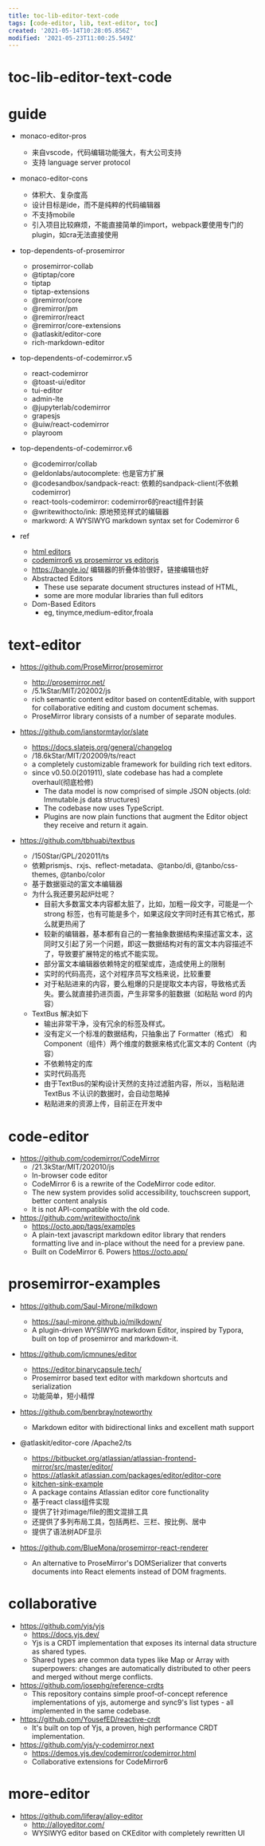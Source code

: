 ```yaml
---
title: toc-lib-editor-text-code
tags: [code-editor, lib, text-editor, toc]
created: '2021-05-14T10:28:05.856Z'
modified: '2021-05-23T11:00:25.549Z'
---
```


# toc-lib-editor-text-code

# guide

- monaco-editor-pros
  - 来自vscode，代码编辑功能强大，有大公司支持
  - 支持 language server protocol

- monaco-editor-cons
  - 体积大、复杂度高
  - 设计目标是ide，而不是纯粹的代码编辑器
  - 不支持mobile
  - 引入项目比较麻烦，不能直接简单的import，webpack要使用专门的plugin，如cra无法直接使用

- top-dependents-of-prosemirror
  - prosemirror-collab
  - @tiptap/core
  - tiptap
  - tiptap-extensions
  - @remirror/core
  - @remirror/pm
  - @remirror/react
  - @remirror/core-extensions
  - @atlaskit/editor-core
  - rich-markdown-editor

- top-dependents-of-codemirror.v5
  - react-codemirror
  - @toast-ui/editor
  - tui-editor
  - admin-lte
  - @jupyterlab/codemirror
  - grapesjs
  - @uiw/react-codemirror
  - playroom

- top-dependents-of-codemirror.v6
  - @codemirror/collab
  - @eldonlabs/autocomplete: 也是官方扩展
  - @codesandbox/sandpack-react: 依赖的sandpack-client(不依赖codemirror)
  - react-tools-codemirror: codemirror6的react组件封装
  - @writewithocto/ink: 原地预览样式的编辑器
  - markword: A WYSIWYG markdown syntax set for Codemirror 6

- ref
  - [html editors](https://gist.github.com/manigandham/65543a0bc2bf7006a487)
  - [codemirror6 vs prosemirror vs editorjs](https://www.npmtrends.com/@editorjs/editorjs-vs-@codemirror/state-vs-prosemirror-state-vs-monaco-editor-vs-codemirror)
  - https://bangle.io/ 编辑器的折叠体验很好，链接编辑也好
  - Abstracted Editors
    - These use separate document structures instead of HTML, 
    - some are more modular libraries than full editors
  - Dom-Based Editors
    - eg, tinymce,medium-editor,froala
# text-editor
- https://github.com/ProseMirror/prosemirror
  - http://prosemirror.net/
  - /5.1kStar/MIT/202002/js
  - rich semantic content editor based on contentEditable, with support for collaborative editing and custom document schemas.
  - ProseMirror library consists of a number of separate modules.

- https://github.com/ianstormtaylor/slate
  - https://docs.slatejs.org/general/changelog
  - /18.6kStar/MIT/202009/ts/react
  - a completely customizable framework for building rich text editors.
  - since v0.50.0(201911), slate codebase has had a complete overhaul(彻底检修)
    - The data model is now comprised of simple JSON objects.(old: Immutable.js data structures)
    - The codebase now uses TypeScript. 
    - Plugins are now plain functions that augment the Editor object they receive and return it again.

- https://github.com/tbhuabi/textbus
  - /150Star/GPL/202011/ts
  - 依赖prismjs、rxjs、reflect-metadata、@tanbo/di, @tanbo/css-themes, @tanbo/color
  - 基于数据驱动的富文本编辑器
  - 为什么我还要另起炉灶呢？
    - 目前大多数富文本内容都太脏了，比如，加粗一段文字，可能是一个 strong 标签，也有可能是多个，如果这段文字同时还有其它格式，那么就更热闹了
    - 较新的编辑器，基本都有自己的一套抽象数据结构来描述富文本，这同时又引起了另一个问题，即这一数据结构对有的富文本内容描述不了，导致要扩展特定的格式不能实现。
    - 部分富文本编辑器依赖特定的框架或库，造成使用上的限制
    - 实时的代码高亮，这个对程序员写文档来说，比较重要
    - 对于粘贴进来的内容，要么粗爆的只是提取文本内容，导致格式丢失。要么就直接扔进页面，产生非常多的脏数据（如粘贴 word 的内容）
  - TextBus 解决如下
    - 输出非常干净，没有冗余的标签及样式。
    - 没有定义一个标准的数据结构，只抽象出了 Formatter（格式） 和 Component（组件）两个维度的数据来格式化富文本的 Content（内容）
    - 不依赖特定的库
    - 实时代码高亮
    - 由于TextBus的架构设计天然的支持过滤脏内容，所以，当粘贴进 TextBus 不认识的数据时，会自动忽略掉
    - 粘贴进来的资源上传，目前正在开发中
# code-editor
- https://github.com/codemirror/CodeMirror
  - /21.3kStar/MIT/202010/js
  - In-browser code editor
  - CodeMirror 6 is a rewrite of the CodeMirror code editor. 
  - The new system provides solid accessibility, touchscreen support, better content analysis
  - It is not API-compatible with the old code.
- https://github.com/writewithocto/ink
  - https://octo.app/tags/examples
  - A plain-text javascript markdown editor library that renders formatting live and in-place without the need for a preview pane. 
  - Built on CodeMirror 6. Powers https://octo.app/
# prosemirror-examples
- https://github.com/Saul-Mirone/milkdown
  - https://saul-mirone.github.io/milkdown/
  - A plugin-driven WYSIWYG markdown Editor, inspired by Typora, built on top of prosemirror and markdown-it.
- https://github.com/jcmnunes/editor
  - https://editor.binarycapsule.tech/
  - Prosemirror based text editor with markdown shortcuts and serialization
  - 功能简单，短小精悍

- https://github.com/benrbray/noteworthy
  - Markdown editor with bidirectional links and excellent math support

- @atlaskit/editor-core /Apache2/ts
  - https://bitbucket.org/atlassian/atlassian-frontend-mirror/src/master/editor/
  - https://atlaskit.atlassian.com/packages/editor/editor-core
  - [kitchen-sink-example](https://atlaskit.atlassian.com/examples/editor/editor-core/kitchen-sink)
  - A package contains Atlassian editor core functionality
  - 基于react class组件实现
  - 提供了针对image/file的图文混排工具
  - 还提供了多列布局工具，包括两栏、三栏、按比例、居中
  - 提供了语法树ADF显示

- https://github.com/BlueMona/prosemirror-react-renderer
  - An alternative to ProseMirror's DOMSerializer that converts documents into React elements instead of DOM fragments.
# collaborative
- https://github.com/yjs/yjs
  - https://docs.yjs.dev/
  - Yjs is a CRDT implementation that exposes its internal data structure as shared types. 
  - Shared types are common data types like Map or Array with superpowers: changes are automatically distributed to other peers and merged without merge conflicts.
- https://github.com/josephg/reference-crdts
  - This repository contains simple proof-of-concept reference implementations of yjs, automerge and sync9's list types - all implemented in the same codebase. 
- https://github.com/YousefED/reactive-crdt
  - It's built on top of Yjs, a proven, high performance CRDT implementation.
- https://github.com/yjs/y-codemirror.next
  - https://demos.yjs.dev/codemirror/codemirror.html
  - Collaborative extensions for CodeMirror6
# more-editor
- https://github.com/liferay/alloy-editor
  - http://alloyeditor.com/
  - WYSIWYG editor based on CKEditor with completely rewritten UI
